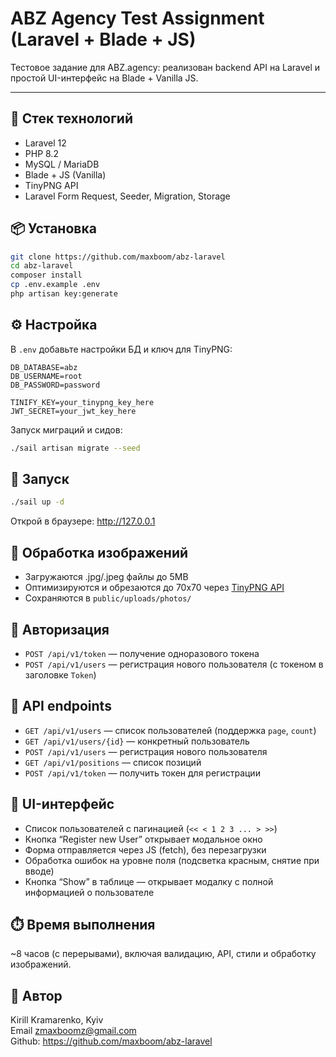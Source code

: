 # ABZ Agency Test Assignment (Laravel + Blade + JS)

Тестовое задание для ABZ.agency: реализован backend API на Laravel и простой UI-интерфейс на Blade + Vanilla JS.

---

## 🔧 Стек технологий

* Laravel 12
* PHP 8.2
* MySQL / MariaDB
* Blade + JS (Vanilla)
* TinyPNG API
* Laravel Form Request, Seeder, Migration, Storage

## 📦 Установка

```bash
git clone https://github.com/maxboom/abz-laravel
cd abz-laravel
composer install
cp .env.example .env
php artisan key:generate
```

## ⚙️ Настройка

В ```.env``` добавьте настройки БД и ключ для TinyPNG:
```dotenv
DB_DATABASE=abz
DB_USERNAME=root
DB_PASSWORD=password

TINIFY_KEY=your_tinypng_key_here
JWT_SECRET=your_jwt_key_here
```
Запуск миграций и сидов:
```bash
./sail artisan migrate --seed
```

## 🚀 Запуск
```bash
./sail up -d
```
Открой в браузере: http://127.0.0.1

## 📸 Обработка изображений
- Загружаются .jpg/.jpeg файлы до 5MB
- Оптимизируются и обрезаются до 70x70 через [TinyPNG API](https://tinypng.com/)
- Сохраняются в ```public/uploads/photos/```

## 🔐 Авторизация
- ```POST /api/v1/token``` — получение одноразового токена
- ```POST /api/v1/users``` — регистрация нового пользователя (с токеном в заголовке ```Token```)

## 📄 API endpoints
- ```GET /api/v1/users``` — список пользователей (поддержка ```page```, ```count```)
- ```GET /api/v1/users/{id}``` — конкретный пользователь
- ```POST /api/v1/users``` — регистрация нового пользователя
- ```GET /api/v1/positions``` — список позиций
- ```POST /api/v1/token``` — получить токен для регистрации

## 🧪 UI-интерфейс
- Список пользователей с пагинацией (```<< < 1 2 3 ... > >>```)
- Кнопка “Register new User” открывает модальное окно
- Форма отправляется через JS (fetch), без перезагрузки
- Обработка ошибок на уровне поля (подсветка красным, снятие при вводе)
- Кнопка “Show” в таблице — открывает модалку с полной информацией о пользователе

## ⏱️ Время выполнения
~8 часов (с перерывами), включая валидацию, API, стили и обработку изображений.

## 👤 Автор
Kirill Kramarenko, Kyiv
<br>
Email [zmaxboomz@gmail.com](zmaxboomz@gmail.com)
<br>
Github: https://github.com/maxboom/abz-laravel
